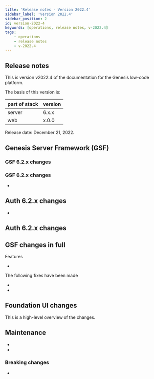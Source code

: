 ```yaml
---
title: 'Release notes - Version 2022.4'
sidebar_label: 'Version 2022.4'
sidebar_position: 2
id: version-2022-4
keywords: [operations, release notes, v-2022.4]
tags:
    - operations
    - release notes
    - v-2022.4
---
```


## Release notes
This is version v2022.4 of the documentation for the Genesis low-code platform.

The basis of this version is:

| part of stack | version | 
|---------------|---------|
| server        | 6.x.x   |  
| web           | x.0.0   |   

Release date: December 21, 2022. 

## Genesis Server Framework (GSF)





### GSF 6.2.x changes


### GSF 6.2.x changes

- 

## Auth 6.2.x changes
- 

## Auth 6.2.x changes



## GSF changes in full

Features

-  

The following fixes have been made

- 
- 

## Foundation UI changes
This is a high-level overview of the changes.

## Maintenance

- 
- 



### Breaking changes 

- 
